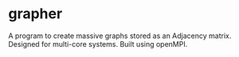 # grapher

A program to create massive graphs stored as an Adjacency matrix.
Designed for multi-core systems.
Built using openMPI.
